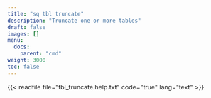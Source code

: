```yaml
---
title: "sq tbl truncate"
description: "Truncate one or more tables"
draft: false
images: []
menu:
  docs:
    parent: "cmd"
weight: 3000
toc: false
---
```


{{< readfile file="tbl_truncate.help.txt" code="true" lang="text" >}}
